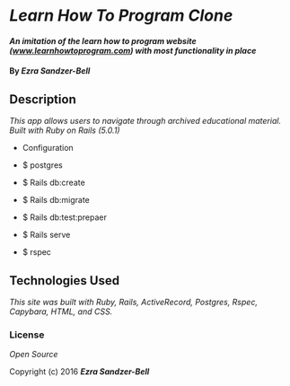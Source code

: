 # _Learn How To Program Clone_

#### _An imitation of the learn how to program website (www.learnhowtoprogram.com) with most functionality in place_

#### By _**Ezra Sandzer-Bell**_

## Description

_This app allows users to navigate through archived educational material. Built with Ruby on Rails (5.0.1)_


* Configuration

* $ postgres
* $ Rails db:create
* $ Rails db:migrate
* $ Rails db:test:prepaer
* $ Rails serve
* $ rspec

## Technologies Used

_This site was built with Ruby, Rails, ActiveRecord, Postgres, Rspec, Capybara, HTML, and CSS._

### License

*Open Source*

Copyright (c) 2016 **_Ezra Sandzer-Bell_**
